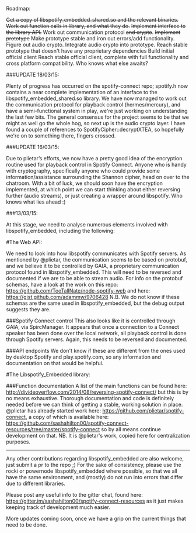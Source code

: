 Roadmap:

~~Get a copy of libspotify_embedded_shared.so and the relevant binaries.~~
~~Work out function calls in library, and what they do.~~
~~Implement interface to the library API.~~
Work out communication protocol ~~and crypto~~.
~~Implement prototype~~
Make prototype stable and iron out errors/add functionality.
Figure out audio crypto.
Integrate audio crypto into prototype.
Reach stable prototype that doesn't have any proprietary dependencies
Build initial official client
Reach stable official client, complete with full functionality and cross platform compatibility.
Who knows what else awaits?


###UPDATE 18/03/15: 

Plenty of progress has occurred on the spotify-connect repo; spotify.h now contains a near complete implementation of an interface to the libspotify_embedded_shared.so library.
We have now managed to work out the communication protocol for playback control (hermes/mercury), and have a semi-functional system in play, we're just working on understanding the last few bits.
The general consensus for the project seems to be that we might as well go the whole hog, so next up is the audio crypto layer. I have found a couple of references to SpotifyCipher::decryptXTEA, so hopefully we're on to something there, fingers crossed.

###UPDATE 16/03/15: 

Due to plietar’s efforts, we now have a pretty good idea of the encryption routine used for playback control in Spotify Connect. Anyone who is handy with cryptography, specifically anyone who could provide some information/assistance surrounding the Shannon cipher, head on over to the chatroom. With a bit of luck, we should soon have the encryption implemented, at which point we can start thinking about either reversing further (audio streams), or just creating a wrapper around libspotify. Who knows what lies ahead :)

###13/03/15:

At this stage, we need to analyse numerous elements involved with libspotify_embedded, including the following:

#The Web API:

We need to look into how libspotify communicates with Spotify servers. As mentioned by @plietar, the communication seems to be based on protobuf, and we believe it to be controlled by GAIA, a proprietary communication protocol found in libspotify_embedded. This will need to be reversed and documented if we are to be able to stream audio.
For info on the protobuf schemas, have a look at the work on this repo: https://github.com/TooTallNate/node-spotify-web and here: https://gist.github.com/adammw/9706428
N.B. We do not know if these schemas are the same used in libspotify_embedded, but the debug output suggests they are.

###Spotify Connect control
This also looks like it is controlled through GAIA, via SpircManager. It appears that once a connection to a Connect speaker has been done over the local network, all playback control is done through Spotify servers. Again, this needs to be reversed and documented.

###API endpoints
We don't know if these are different from the ones used by desktop Spotify and play.spotify.com, so any information and documentation on that would be helpful.

#The Libspotify_Embedded library:

###Function documentation
A list of the main functions can be found here: http://divideoverflow.com/2014/08/reversing-spotify-connect/ but this is by no means exhaustive. Thorough documentation and code is definitely needed before we can think of getting a stable, working solution in place.
@plietar has already started work here: https://github.com/plietar/spotify-connect, a copy of which is available here: https://github.com/sashahilton00/spotify-connect-resources/tree/master/spotify-connect so by all means continue development on that. NB. It is @plietar's work, copied here for centralization purposes.

---

Any other contributions regarding libspotify_embedded are also welcome, just submit a pr to the repo ;)
For the sake of consistency, please use the rocki or powernode libspotify_embedded where possible, so that we all have the same environment, and (mostly) do not run into errors that differ due to different libraries.

Please post any useful info to the gitter chat, found here: https://gitter.im/sashahilton00/spotify-connect-resources as it just makes keeping track of development much easier.

More updates coming soon, once we have a grip on the current things that need to be done.
